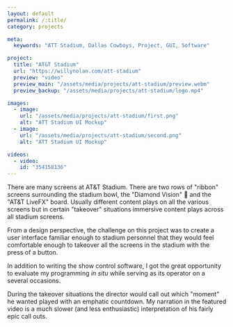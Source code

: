 ```yaml
---
layout: default
permalink: /:title/
category: projects

meta:
  keywords: "ATT Stadium, Dallas Cowboys, Project, GUI, Software"

project:
  title: "AT&T Stadium"
  url: "https://willynolan.com/att-stadium"
  preview: "video"
  preview_main: "/assets/media/projects/att-stadium/preview.webm"
  preview_backup: "/assets/media/projects/att-stadium/logo.mp4"

images:
  - image:
    url: "/assets/media/projects/att-stadium/first.png"
    alt: "ATT Stadium UI Mockup"
  - image:
    url: "/assets/media/projects/att-stadium/second.png"
    alt: "ATT Stadium UI Mockup"

videos:
  - video:
    id: "354158136"
---
```

<p>
There are many screens at AT&T Stadium. There are two rows of "ribbon" screens surrounding the stadium bowl, the 
"Diamond Vision" 💎 and the "AT&T LiveFX" board. Usually different content plays on all the various screens but in 
certain "takeover" situations immersive content plays across all stadium screens.
</p>

<p>
From a design perspective, the challenge on this project was to create a user interface familiar enough to stadium 
personnel that they would feel comfortable enough to takeover all the screens in the stadium with the press of a button.
</p>

<p>
In addition to writing the show control software, I got the great opportunity to evaluate my programming <i>in situ</i> 
while serving as its operator on a several occasions. 
</p>

<p>
During the takeover situations the director would call out which "moment" he wanted played with an emphatic countdown.
My narration in the featured video is a much slower (and less enthusiastic) interpretation of his fairly epic call outs.
</p>
